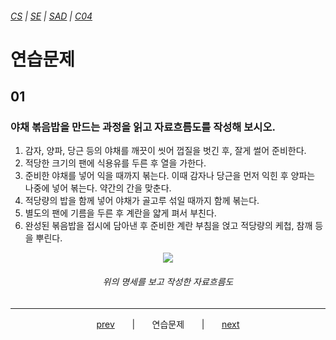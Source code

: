 ###### [*CS*](../../README.md) | [*SE*](../README.md) | [*SAD*](README.md) | [*C04*](C04-00.md)

# 연습문제

## 01

### 야채 볶음밥을 만드는 과정을 읽고 자료흐름도를 작성해 보시오.

1. 감자, 양파, 당근 등의 야채를 깨끗이 씻어 껍질을 벗긴 후, 잘게 썰어 준비한다.
2. 적당한 크기의 팬에 식용유를 두른 후 열을 가한다.
3. 준비한 야채를 넣어 익을 때까지 볶는다. 이때 감자나 당근을 먼저 익힌 후 양파는 나중에 넣어 볶는다. 약간의 간을 맞춘다.
4. 적당량의 밥을 함께 넣어 야채가 골고루 섞일 때까지 함께 볶는다.
5. 별도의 팬에 기름을 두른 후 계란을 얇게 펴서 부친다.
6. 완성된 볶음밥을 접시에 담아낸 후 준비한 계란 부침을 얹고 적당량의 케첩, 참깨 등을 뿌린다.

<p align="center">
    <img src="https://user-images.githubusercontent.com/75299843/110437876-2f143e80-80f9-11eb-9cef-058bd2648c7d.jpg"><br/>
    <h6 align="center">
        위의 명세를 보고 작성한 자료흐름도
    </h6>
</p>

---

<p align="center">
    <a href="C04-04.md">prev</a>
    &nbsp; &nbsp; &nbsp; | &nbsp; &nbsp; &nbsp;
    연습문제
    &nbsp; &nbsp; &nbsp; | &nbsp; &nbsp; &nbsp;
    <a href="C04-00.md">next</a>
</p>
